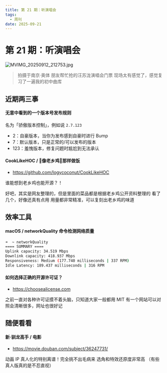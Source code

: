 ```yaml
---
title: 第 21 期：听演唱会
tags:
  - 周刊
date: 2025-09-21
---
```


# 第 21 期：听演唱会

![MVIMG_20250912_212753.jpg](https://cdn.jsdelivr.net/gh/logycoconut/pic-repo@master/daily/weeklyMVIMG_20250912_212753.jpg)

> 拍摄于南京·奥体
> 朋友帮忙抢的汪苏泷演唱会门票
> 现场太有感觉了，感觉复习了一遍我的初中曲库

## 近期两三事

#### 无意中看到的一个版本号发布规则

名为「骄傲版本控制」，例如说 `2.7.123`
- 2：自豪版本，当你为发布感到自豪时进行 Bump
- 7：默认版本，只是正常的/可以发布的版本
- 123：羞愧版本，修复问题时尴尬到无法承认

####  CookLikeHOC / 🥢像老乡鸡🐔那样做饭

- https://github.com/logycoconut/CookLikeHOC

谁能想到老乡鸡也能开源？！

好吧，其实是网友整理的，但是里面的菜品都是根据老乡鸡公开资料整理的
看了几个，好像还真有点用
用量都非常精准，可以复刻出老乡鸡的味道

## 效率工具

####  macOS / networkQuality 命令检测网络质量

```bash
➜  ~ networkQuality
==== SUMMARY ====
Uplink capacity: 34.519 Mbps
Downlink capacity: 418.937 Mbps
Responsiveness: Medium (177.740 milliseconds | 337 RPM)
Idle Latency: 189.437 milliseconds | 316 RPM
```

#### 如何选择正确的开源许可证？

- https://choosealicense.com

之前一直对各种许可证摸不着头脑，只知道大家一般都用 MIT
有一个网站可以对照会清晰很多，网址也很好记

## 随便看看

#### 新·驯龙高手 / 电影

- https://movie.douban.com/subject/36247731/

动画 IP 真人化的特别离谱！完全挑不出毛病来
选角和特效还原度非常高
（有些真人版真的是不忍直视）